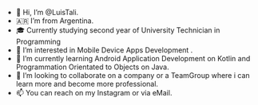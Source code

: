 - 👋 Hi, I’m @LuisTali.
- 🇦🇷   I’m from Argentina.
- 🎓 Currently studying second year of University Technician in Programming
- 👀 I’m interested in Mobile Device Apps Development .
- 🌱 I’m currently learning Android Application Development on Kotlin and Programmation Orientated to Objects on Java.
- 💞️ I’m looking to collaborate on a company or a TeamGroup where i can learn more and become more professional.
- 📫 You can reach on my Instagram or via eMail.

<!---
LuisTali/LuisTali is a ✨ special ✨ repository because its `README.md` (this file) appears on your GitHub profile.
You can click the Preview link to take a look at your changes.
--->
